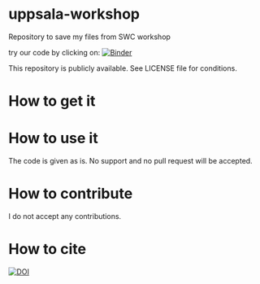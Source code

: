 # uppsala-workshop
Repository to save my files from SWC workshop

try our code by clicking on:
[![Binder](https://mybinder.org/badge.svg)](https://mybinder.org/v2/gh/SerenaDonadi/software-carpentry-workshop-2018/master)

This repository is publicly available. See LICENSE file for conditions.

# How to get it

# How to use it

The code is given as is. No support and no pull request will be accepted.

# How to contribute

I do not accept any contributions.

# How to cite
[![DOI](https://zenodo.org/badge/152712782.svg)](https://zenodo.org/badge/latestdoi/152712782)

